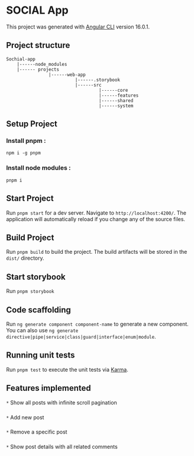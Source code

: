 # SOCIAL App

This project was generated with [Angular CLI](https://github.com/angular/angular-cli) version 16.0.1.

## Project structure

```
Sochial-app
    |------node_modules
    |------ projects
                |------web-app
                          |------.storybook
                          |------src
                                   |------core
                                   |------features
                                   |------shared
                                   |------system
```

## Setup Project

### Install pnpm :

```
npm i -g pnpm
```

### Install node modules :

```
pnpm i
```

## Start Project

Run `pnpm start` for a dev server. Navigate to `http://localhost:4200/`. The application will automatically reload if you change any of the source files.

## Build Project

Run `pnpm build` to build the project. The build artifacts will be stored in the `dist/` directory.

## Start storybook

Run `pnpm storybook`

## Code scaffolding

Run `ng generate component component-name` to generate a new component. You can also use `ng generate directive|pipe|service|class|guard|interface|enum|module`.

## Running unit tests

Run `pnpm test` to execute the unit tests via [Karma](https://karma-runner.github.io).

## Features implemented

`*` Show all posts with infinite scroll pagination

###

`*` Add new post

###

`*` Remove a specific post

###

`*` Show post details with all related comments
